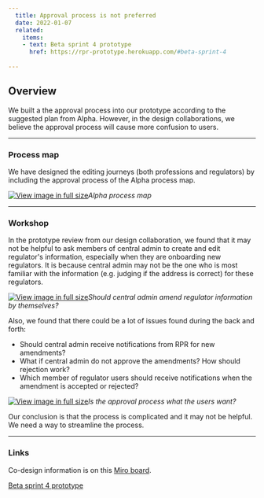 ```yaml
---
  title: Approval process is not preferred
  date: 2022-01-07
  related:
    items:
    - text: Beta sprint 4 prototype
      href: https://rpr-prototype.herokuapp.com/#beta-sprint-4
   
---
```


## Overview 

We built a the approval process into our prototype according to the suggested plan from Alpha. However, in the design collaborations, we believe the approval process will cause more confusion to users.

--- 

### Process map

We have designed the editing journeys (both professions and regulators) by including the approval process of the Alpha process map.

[![View image in full size](01.png)](01.png)*Alpha process map*

--- 

### Workshop

In the prototype review from our design collaboration, we found that it may not be helpful to ask members of central admin to create and edit regulator's information, especially when they are onboarding new regulators. It is because central admin may not be the one who is most familiar with the information (e.g. judging if the address is correct) for these regulators.

[![View image in full size](02.png)](02.png)*Should central admin amend regulator information by themselves?*

Also, we found that there could be a lot of issues found during the back and forth:
* Should central admin receive notifications from RPR for new amendments? 
* What if central admin do not approve the amendments? How should rejection work?
* Which member of regulator users should receive notifications when the amendment is accepted or rejected?

[![View image in full size](03.png)](03.png)*Is the approval process what the users want?*

Our conclusion is that the process is complicated and it may not be helpful. We need a way to streamline the process.

--- 

### Links

Co-design information is on this [Miro board](https://miro.com/app/board/uXjVOaZc0VI=/?moveToWidget=3458764516111957782&cot=14).

[Beta sprint 4 prototype](https://rpr-prototype.herokuapp.com/#beta-sprint-4)
